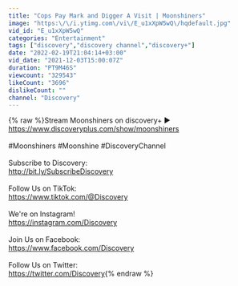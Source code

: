 ```yaml
---
title: "Cops Pay Mark and Digger A Visit | Moonshiners"
image: "https:\/\/i.ytimg.com\/vi\/E_u1xXpW5wQ\/hqdefault.jpg"
vid_id: "E_u1xXpW5wQ"
categories: "Entertainment"
tags: ["discovery","discovery channel","discovery+"]
date: "2022-02-19T21:04:14+03:00"
vid_date: "2021-12-03T15:00:07Z"
duration: "PT9M46S"
viewcount: "329543"
likeCount: "3696"
dislikeCount: ""
channel: "Discovery"
---
```

{% raw %}Stream Moonshiners on discovery+ ► <a rel="nofollow" target="blank" href="https://www.discoveryplus.com/show/moonshiners">https://www.discoveryplus.com/show/moonshiners</a><br /><br />#Moonshiners #Moonshine #DiscoveryChannel<br /><br />Subscribe to Discovery:<br /><a rel="nofollow" target="blank" href="http://bit.ly/SubscribeDiscovery">http://bit.ly/SubscribeDiscovery</a> <br /><br />Follow Us on TikTok:<br /><a rel="nofollow" target="blank" href="https://www.tiktok.com/@Discovery">https://www.tiktok.com/@Discovery</a><br /><br />We're on Instagram!<br /><a rel="nofollow" target="blank" href="https://instagram.com/Discovery">https://instagram.com/Discovery</a><br /><br />Join Us on Facebook:<br /><a rel="nofollow" target="blank" href="https://www.facebook.com/Discovery">https://www.facebook.com/Discovery</a><br /><br />Follow Us on Twitter:<br /><a rel="nofollow" target="blank" href="https://twitter.com/Discovery">https://twitter.com/Discovery</a>{% endraw %}
